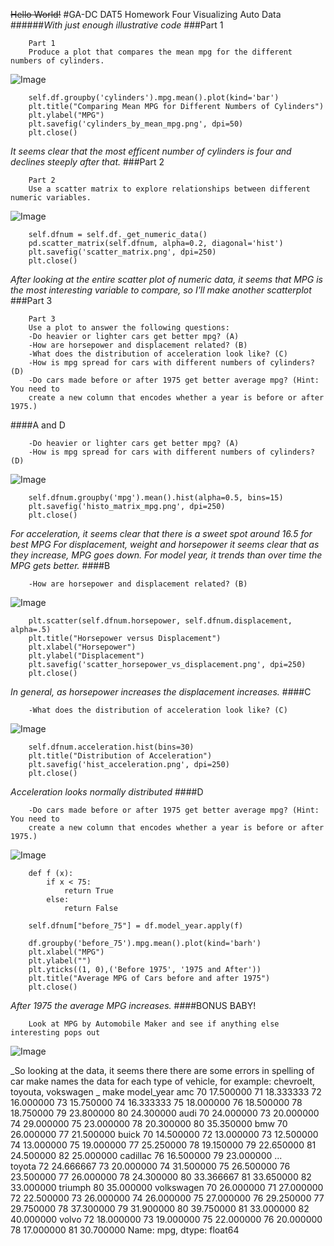 ~~Hello World!~~
#GA-DC DAT5 Homework Four Visualizing Auto Data
######_With just enough illustrative code_
###Part 1




		Part 1
		Produce a plot that compares the mean mpg for the different numbers of cylinders.
		


![Image](cylinders_by_mean_mpg.png)



		self.df.groupby('cylinders').mpg.mean().plot(kind='bar')
		plt.title("Comparing Mean MPG for Different Numbers of Cylinders")
		plt.ylabel("MPG")
		plt.savefig('cylinders_by_mean_mpg.png', dpi=50)
		plt.close()
		


_It seems clear that the most efficent number of cylinders is four and declines steeply after that._
###Part 2




		Part 2
		Use a scatter matrix to explore relationships between different numeric variables.
		


![Image](scatter_matrix.png)



		self.dfnum = self.df._get_numeric_data()
		pd.scatter_matrix(self.dfnum, alpha=0.2, diagonal='hist')
		plt.savefig('scatter_matrix.png', dpi=250)
		plt.close()
		


_After looking at the entire scatter plot of numeric data, it seems that MPG is the most interesting variable to compare, so I'll make another scatterplot_
###Part 3




		Part 3
		Use a plot to answer the following questions:
		-Do heavier or lighter cars get better mpg? (A)
		-How are horsepower and displacement related? (B)
		-What does the distribution of acceleration look like? (C)
		-How is mpg spread for cars with different numbers of cylinders? (D)
		-Do cars made before or after 1975 get better average mpg? (Hint: You need to 
		create a new column that encodes whether a year is before or after 1975.)
		


####A and D 


		-Do heavier or lighter cars get better mpg? (A)
		-How is mpg spread for cars with different numbers of cylinders? (D)
		


![Image](histo_matrix_mpg.png)



		self.dfnum.groupby('mpg').mean().hist(alpha=0.5, bins=15)
		plt.savefig('histo_matrix_mpg.png', dpi=250)
		plt.close()
		


_For acceleration, it seems clear that there is a sweet spot around 16.5 for best MPG 		For displacement, weight and horsepower it seems clear that as they increase, MPG goes down. 		For model year, it trends than over time the MPG gets better._
####B 


		-How are horsepower and displacement related? (B)
		


![Image](scatter_horsepower_vs_displacement.png)



		plt.scatter(self.dfnum.horsepower, self.dfnum.displacement, alpha=.5)
		plt.title("Horsepower versus Displacement")
		plt.xlabel("Horsepower")
		plt.ylabel("Displacement")
		plt.savefig('scatter_horsepower_vs_displacement.png', dpi=250)
		plt.close()

		


_In general, as horsepower increases the displacement increases._
####C 


		-What does the distribution of acceleration look like? (C)
		


![Image](hist_acceleration.png)



		self.dfnum.acceleration.hist(bins=30)
		plt.title("Distribution of Acceleration")
		plt.savefig('hist_acceleration.png', dpi=250)
		plt.close()

		


_Acceleration looks normally distributed_
####D 


		-Do cars made before or after 1975 get better average mpg? (Hint: You need to 
		create a new column that encodes whether a year is before or after 1975.)
		


![Image](seventy_five_divide_mgp.png)



		def f (x):
			if x < 75:
				return True 
			else:
				return False	

		self.dfnum["before_75"] = df.model_year.apply(f)

		df.groupby('before_75').mpg.mean().plot(kind='barh')
		plt.xlabel("MPG")
		plt.ylabel("")
		plt.yticks((1, 0),('Before 1975', '1975 and After'))
		plt.title("Average MPG of Cars before and after 1975")
		plt.close()

		


_After 1975 the average MPG increases._
####BONUS BABY! 


		Look at MPG by Automobile Maker and see if anything else interesting pops out
		


![Image](https://camo.githubusercontent.com/400202d86d7c3bed0e590cabe821ec7f2ce96dee/687474703a2f2f6d656469612e67697068792e636f6d2f6d656469612f31334842445434515354707665552f67697068792e676966)


 


_So looking at the data, it seems there there are some errors in spelling of car make names the data for each type of vehicle, for example: chevroelt, toyouta, vokswagen   _
make        model_year
amc         70            17.500000
            71            18.333333
            72            16.000000
            73            15.750000
            74            16.333333
            75            18.000000
            76            18.500000
            78            18.750000
            79            23.800000
            80            24.300000
audi        70            24.000000
            73            20.000000
            74            29.000000
            75            23.000000
            78            20.300000
            80            35.350000
bmw         70            26.000000
            77            21.500000
buick       70            14.500000
            72            13.000000
            73            12.500000
            74            13.000000
            75            19.000000
            77            25.250000
            78            19.150000
            79            22.650000
            81            24.500000
            82            25.000000
cadillac    76            16.500000
            79            23.000000
                            ...    
toyota      72            24.666667
            73            20.000000
            74            31.500000
            75            26.500000
            76            23.500000
            77            26.000000
            78            24.300000
            80            33.366667
            81            33.650000
            82            33.000000
triumph     80            35.000000
volkswagen  70            26.000000
            71            27.000000
            72            22.500000
            73            26.000000
            74            26.000000
            75            27.000000
            76            29.250000
            77            29.750000
            78            37.300000
            79            31.900000
            80            39.750000
            81            33.000000
            82            40.000000
volvo       72            18.000000
            73            19.000000
            75            22.000000
            76            20.000000
            78            17.000000
            81            30.700000
Name: mpg, dtype: float64
